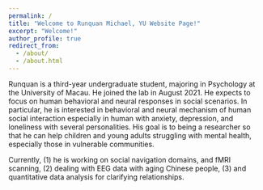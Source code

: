 ```yaml
---
permalink: /
title: "Welcome to Runquan Michael, YU Website Page!"
excerpt: "Welcome!"
author_profile: true
redirect_from: 
  - /about/
  - /about.html
---
```

Runquan is a third-year undergraduate student, majoring in Psychology at the University of Macau. He joined the lab in August 2021. He expects to focus on human behavioral and neural responses in social scenarios. In particular, he is interested in behavioral and neural mechanism of human social interaction especially in human with anxiety, depression, and loneliness with several personalities. His goal is to being a researcher so that he can help children and young adults struggling with mental health, especially those in vulnerable communities. 

Currently, (1) he is working on social navigation domains, and fMRI scanning, (2) dealing with EEG data with aging Chinese people, (3) and quantitative data analysis for clarifying relationships.
